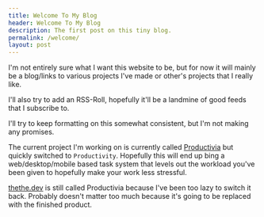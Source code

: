 ```yaml
---
title: Welcome To My Blog
header: Welcome To My Blog
description: The first post on this tiny blog.
permalink: /welcome/
layout: post
---
```


I'm not entirely sure what I want this website to be, but for now it will mainly be a blog/links to various projects I've made or other's projects that I really like.

I'll also try to add an RSS-Roll, hopefully it'll be a landmine of good feeds that I subscribe to.

I'll try to keep formatting on this somewhat consistent, but I'm not making any promises.

The current project I'm working on is currently called [Productivia](https://thethe.dev) but quickly switched to `Productivity`. Hopefully this will end up bing a web/desktop/mobile based task system that levels out the workload you've been given to hopefully make your work less stressful.

[thethe.dev](https://thethe.dev) is still called Productivia because I've been too lazy to switch it back. Probably doesn't matter too much because it's going to be replaced with the finished product.
